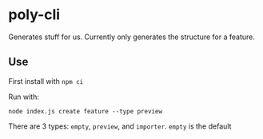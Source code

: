# poly-cli

Generates stuff for us. Currently only generates the structure for a feature.

## Use

First install with `npm ci`

Run with:

```shell
node index.js create feature --type preview
```

There are 3 types: `empty`, `preview`, and `importer`. `empty` is the default
